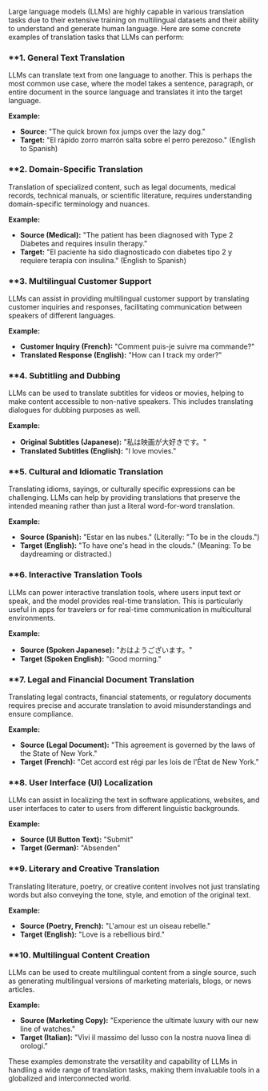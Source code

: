 Large language models (LLMs) are highly capable in various translation tasks due to their extensive training on multilingual datasets and their ability to understand and generate human language. Here are some concrete examples of translation tasks that LLMs can perform:

### **1. **General Text Translation**
LLMs can translate text from one language to another. This is perhaps the most common use case, where the model takes a sentence, paragraph, or entire document in the source language and translates it into the target language.

**Example:**
- **Source:** "The quick brown fox jumps over the lazy dog."
- **Target:** "El rápido zorro marrón salta sobre el perro perezoso." (English to Spanish)

### **2. **Domain-Specific Translation**
Translation of specialized content, such as legal documents, medical records, technical manuals, or scientific literature, requires understanding domain-specific terminology and nuances.

**Example:**
- **Source (Medical):** "The patient has been diagnosed with Type 2 Diabetes and requires insulin therapy."
- **Target:** "El paciente ha sido diagnosticado con diabetes tipo 2 y requiere terapia con insulina." (English to Spanish)

### **3. **Multilingual Customer Support**
LLMs can assist in providing multilingual customer support by translating customer inquiries and responses, facilitating communication between speakers of different languages.

**Example:**
- **Customer Inquiry (French):** "Comment puis-je suivre ma commande?"
- **Translated Response (English):** "How can I track my order?"

### **4. **Subtitling and Dubbing**
LLMs can be used to translate subtitles for videos or movies, helping to make content accessible to non-native speakers. This includes translating dialogues for dubbing purposes as well.

**Example:**
- **Original Subtitles (Japanese):** "私は映画が大好きです。"
- **Translated Subtitles (English):** "I love movies."

### **5. **Cultural and Idiomatic Translation**
Translating idioms, sayings, or culturally specific expressions can be challenging. LLMs can help by providing translations that preserve the intended meaning rather than just a literal word-for-word translation.

**Example:**
- **Source (Spanish):** "Estar en las nubes." (Literally: "To be in the clouds.")
- **Target (English):** "To have one's head in the clouds." (Meaning: To be daydreaming or distracted.)

### **6. **Interactive Translation Tools**
LLMs can power interactive translation tools, where users input text or speak, and the model provides real-time translation. This is particularly useful in apps for travelers or for real-time communication in multicultural environments.

**Example:**
- **Source (Spoken Japanese):** "おはようございます。"
- **Target (Spoken English):** "Good morning."

### **7. **Legal and Financial Document Translation**
Translating legal contracts, financial statements, or regulatory documents requires precise and accurate translation to avoid misunderstandings and ensure compliance.

**Example:**
- **Source (Legal Document):** "This agreement is governed by the laws of the State of New York."
- **Target (French):** "Cet accord est régi par les lois de l'État de New York."

### **8. **User Interface (UI) Localization**
LLMs can assist in localizing the text in software applications, websites, and user interfaces to cater to users from different linguistic backgrounds.

**Example:**
- **Source (UI Button Text):** "Submit"
- **Target (German):** "Absenden"

### **9. **Literary and Creative Translation**
Translating literature, poetry, or creative content involves not just translating words but also conveying the tone, style, and emotion of the original text.

**Example:**
- **Source (Poetry, French):** "L'amour est un oiseau rebelle."
- **Target (English):** "Love is a rebellious bird."

### **10. **Multilingual Content Creation**
LLMs can be used to create multilingual content from a single source, such as generating multilingual versions of marketing materials, blogs, or news articles.

**Example:**
- **Source (Marketing Copy):** "Experience the ultimate luxury with our new line of watches."
- **Target (Italian):** "Vivi il massimo del lusso con la nostra nuova linea di orologi."

These examples demonstrate the versatility and capability of LLMs in handling a wide range of translation tasks, making them invaluable tools in a globalized and interconnected world.